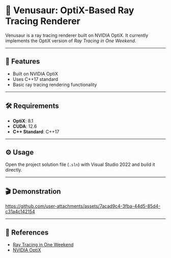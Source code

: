# 🌿 Venusaur: OptiX-Based Ray Tracing Renderer

Venusaur is a ray tracing renderer built on NVIDIA OptiX. It currently implements the OptiX version of *Ray Tracing in One Weekend*.

---

## 🎯 Features

- Built on NVIDIA OptiX
- Uses C++17 standard
- Basic ray tracing rendering functionality

---

## 🛠 Requirements

- **OptiX**: 8.1
- **CUDA**: 12.6
- **C++ Standard**: C++17

---

## ⚙️ Usage

Open the project solution file (`.sln`) with Visual Studio 2022 and build it directly.

---

## 🎬 Demonstration

https://github.com/user-attachments/assets/7acad9c4-3fba-44d5-85d4-c31a4c142154

---

## 📖 References

- [Ray Tracing in One Weekend](https://raytracing.github.io/books/RayTracingInOneWeekend.html)
- [NVIDIA OptiX](https://developer.nvidia.com/optix)

